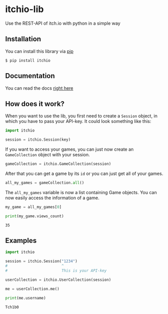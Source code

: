# itchio-lib

Use the REST-API of itch.io with python in a simple way

## Installation

You can install this library via [pip](https://pypi.org)

```
$ pip install itchio
```

## Documentation

You can read the docs [right here](https://tch1b0.github.io/itchio-lib/)

## How does it work?

When you want to use the lib, you first need to create a `Session` object, in which you have to pass your
API-key. It could look something like this:

```py
import itchio

session = itchio.Session(key)
```

If you want to access your games, you can just now create an `GameCollection` object with your session.

```py
gameCollection = itchio.GameCollection(session)
```

After that you can get a game by its `id` or you can just get all of your games.

```py
all_my_games = gameCollection.all()
```

The `all_my_games` variable is now a list containing Game objects. You can now easily access the information of a game.

```py
my_game = all_my_games[0]

print(my_game.views_count)
```

```
35
```

## Examples

```py
import itchio

session = itchio.Session("1234")
#                        ^
#                        This is your API-key

userCollection = itchio.UserCollection(session)

me = userCollection.me()

print(me.username)
```

```
Tch1b0
```
